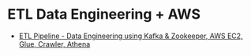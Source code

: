 
# ETL Data Engineering + AWS
- [ETL Pipeline - Data Engineering using Kafka & Zookeeper, AWS EC2, Glue, Crawler, Athena](https://github.com/Kamalesh9483/Kafka_Zookeeper_AWSS3_AWSGlue_AWSAthena.git)
